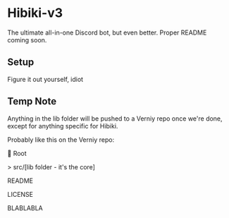 # Hibiki-v3
The ultimate all-in-one Discord bot, but even better. Proper README coming soon.

## Setup
Figure it out yourself, idiot

## Temp Note
Anything in the lib folder will be pushed to a Verniy repo once we're done, except for anything specific for Hibiki.

Probably like this on the Verniy repo: 

📂 Root

\> src/[lib folder - it's the core]

README

LICENSE

BLABLABLA

